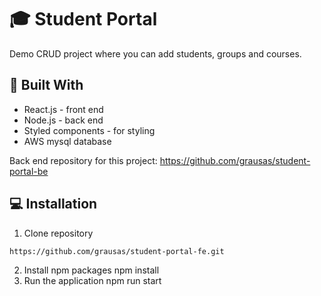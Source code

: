 # :mortar_board: Student Portal

Demo CRUD project where you can add students, groups and courses.

## :hammer: Built With

- React.js - front end
- Node.js - back end
- Styled components - for styling
- AWS mysql database

Back end repository for this project: https://github.com/grausas/student-portal-be

## :computer: Installation

1.  Clone repository
```
https://github.com/grausas/student-portal-fe.git
```
2.  Install npm packages
    npm install
3.  Run the application
    npm run start

